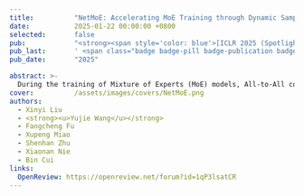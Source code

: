 ```yaml
---
title:          "NetMoE: Accelerating MoE Training through Dynamic Sample Placement"
date:           2025-01-22 00:00:00 +0800
selected:       false
pub:            "<strong><span style='color: blue'>[ICLR 2025 (Spotlight 5.1%) | Second Author]</span></strong> International Conference on Learning Representations"
pub_last:       ' <span class="badge badge-pill badge-publication badge-success">Spotlight</span>'
pub_date:       "2025"

abstract: >-
  During the training of Mixture of Experts (MoE) models, All-to-All communication has become a notable challenge to training efficiency. In this paper, we find that tokens in the same training sample have certain levels of locality in expert routing. Motivated by this, we develop NetMoE, which takes such locality into account and dynamically rearranges the placement of training samples to minimize All-to-All communication costs. Experiments show the superior efficiency of NetMoE over state-of-the-art MoE training frameworks.
cover:          /assets/images/covers/NetMoE.png
authors:
  - Xinyi Liu
  - <strong><u>Yujie Wang</u></strong>
  - Fangcheng Fu
  - Xupeng Miao
  - Shenhan Zhu
  - Xiaonan Nie
  - Bin Cui
links:
  OpenReview: https://openreview.net/forum?id=1qP3lsatCR
---
```

